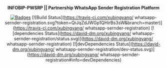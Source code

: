 <div align="center">

**INFOBIP-PWSRP || Partnership WhatsApp Sender Registration Platform**

[![Badges](https://img.shields.io/badge/xubingyang-made-brightgreen)](https://img.shields.io/badge/xubingyang-made-brightgreen) [![Build Status](https://travis-ci.com/xubingyang/
whatsapp-sernder-registration.svg?token=QrJqZdJWGp1QHirBs3sW&branch=master)](https://travis-ci.com/xubingyang/
whatsapp-sernder-registration) [![dependencies Status](https://david-dm.org/xubingyang/
whatsapp-sernder-registration/status.svg)](https://david-dm.org/xubingyang/
whatsapp-sernder-registration) [![devDependencies Status](https://david-dm.org/xubingyang/
whatsapp-sernder-registration/dev-status.svg)](https://david-dm.org/xubingyang/
whatsapp-sernder-registration#info=devDependencies)

</div>
